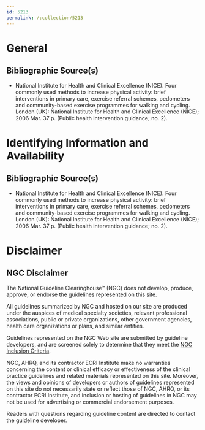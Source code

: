 ```yaml
---
id: 5213
permalink: /:collection/5213
---
```


# General

## Bibliographic Source(s)

- National Institute for Health and Clinical Excellence (NICE). Four commonly used methods to increase physical activity: brief interventions in primary care, exercise referral schemes, pedometers and community-based exercise programmes for walking and cycling. London (UK): National Institute for Health and Clinical Excellence (NICE); 2006 Mar. 37 p. (Public health intervention guidance; no. 2).

# Identifying Information and Availability

## Bibliographic Source(s)

- National Institute for Health and Clinical Excellence (NICE). Four commonly used methods to increase physical activity: brief interventions in primary care, exercise referral schemes, pedometers and community-based exercise programmes for walking and cycling. London (UK): National Institute for Health and Clinical Excellence (NICE); 2006 Mar. 37 p. (Public health intervention guidance; no. 2).

# Disclaimer

## NGC Disclaimer

The National Guideline Clearinghouse™ (NGC) does not develop, produce, approve, or endorse the guidelines represented on this site.

All guidelines summarized by NGC and hosted on our site are produced under the auspices of medical specialty societies, relevant professional associations, public or private organizations, other government agencies, health care organizations or plans, and similar entities.

Guidelines represented on the NGC Web site are submitted by guideline developers, and are screened solely to determine that they meet the [NGC Inclusion Criteria](/help-and-about/summaries/inclusion-criteria).

NGC, AHRQ, and its contractor ECRI Institute make no warranties concerning the content or clinical efficacy or effectiveness of the clinical practice guidelines and related materials represented on this site. Moreover, the views and opinions of developers or authors of guidelines represented on this site do not necessarily state or reflect those of NGC, AHRQ, or its contractor ECRI Institute, and inclusion or hosting of guidelines in NGC may not be used for advertising or commercial endorsement purposes.

Readers with questions regarding guideline content are directed to contact the guideline developer.

